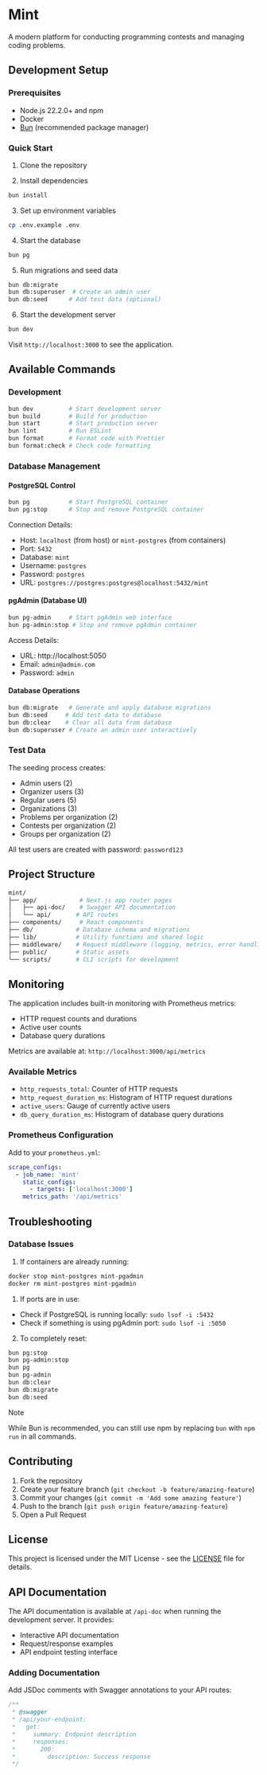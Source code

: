 # Mint

A modern platform for conducting programming contests and managing coding problems.

## Development Setup

### Prerequisites

- Node.js 22.2.0+ and npm
- Docker
- [Bun](https://bun.sh) (recommended package manager)

### Quick Start

1. Clone the repository

2. Install dependencies

```bash
bun install
```

3. Set up environment variables

```bash
cp .env.example .env
```

4. Start the database

```bash
bun pg
```

5. Run migrations and seed data

```bash
bun db:migrate
bun db:superuser  # Create an admin user
bun db:seed      # Add test data (optional)
```

6. Start the development server

```bash
bun dev
```

Visit `http://localhost:3000` to see the application.

## Available Commands

### Development

```bash
bun dev          # Start development server
bun build        # Build for production
bun start        # Start production server
bun lint         # Run ESLint
bun format       # Format code with Prettier
bun format:check # Check code formatting
```

### Database Management

#### PostgreSQL Control

```bash
bun pg           # Start PostgreSQL container
bun pg:stop      # Stop and remove PostgreSQL container
```

Connection Details:

- Host: `localhost` (from host) or `mint-postgres` (from containers)
- Port: `5432`
- Database: `mint`
- Username: `postgres`
- Password: `postgres`
- URL: `postgres://postgres:postgres@localhost:5432/mint`

#### pgAdmin (Database UI)

```bash
bun pg-admin     # Start pgAdmin web interface
bun pg-admin:stop # Stop and remove pgAdmin container
```

Access Details:

- URL: http://localhost:5050
- Email: `admin@admin.com`
- Password: `admin`

#### Database Operations

```bash
bun db:migrate   # Generate and apply database migrations
bun db:seed     # Add test data to database
bun db:clear    # Clear all data from database
bun db:superuser # Create an admin user interactively
```

### Test Data

The seeding process creates:

- Admin users (2)
- Organizer users (3)
- Regular users (5)
- Organizations (3)
- Problems per organization (2)
- Contests per organization (2)
- Groups per organization (2)

All test users are created with password: `password123`

## Project Structure

```bash
mint/
├── app/            # Next.js app router pages
│   ├── api-doc/    # Swagger API documentation
│   └── api/       # API routes
├── components/     # React components
├── db/            # Database schema and migrations
├── lib/           # Utility functions and shared logic
├── middleware/    # Request middleware (logging, metrics, error handling)
├── public/        # Static assets
└── scripts/       # CLI scripts for development
```

## Monitoring

The application includes built-in monitoring with Prometheus metrics:

- HTTP request counts and durations
- Active user counts
- Database query durations

Metrics are available at: `http://localhost:3000/api/metrics`

### Available Metrics

- `http_requests_total`: Counter of HTTP requests
- `http_request_duration_ms`: Histogram of HTTP request durations
- `active_users`: Gauge of currently active users
- `db_query_duration_ms`: Histogram of database query durations

### Prometheus Configuration

Add to your `prometheus.yml`:

```yaml
scrape_configs:
  - job_name: 'mint'
    static_configs:
      - targets: ['localhost:3000']
    metrics_path: '/api/metrics'
```

## Troubleshooting

### Database Issues

1. If containers are already running:

```bash
docker stop mint-postgres mint-pgadmin
docker rm mint-postgres mint-pgadmin
```

1. If ports are in use:

- Check if PostgreSQL is running locally: `sudo lsof -i :5432`
- Check if something is using pgAdmin port: `sudo lsof -i :5050`

2. To completely reset:

```bash
bun pg:stop
bun pg-admin:stop
bun pg
bun pg-admin
bun db:clear
bun db:migrate
bun db:seed
```

> [!NOTE]
> While Bun is recommended, you can still use npm by replacing `bun` with `npm run` in all commands.

## Contributing

1. Fork the repository
2. Create your feature branch (`git checkout -b feature/amazing-feature`)
3. Commit your changes (`git commit -m 'Add some amazing feature'`)
4. Push to the branch (`git push origin feature/amazing-feature`)
5. Open a Pull Request

## License

This project is licensed under the MIT License - see the [LICENSE](LICENSE) file for details.

## API Documentation

The API documentation is available at `/api-doc` when running the development server.
It provides:

- Interactive API documentation
- Request/response examples
- API endpoint testing interface

### Adding Documentation

Add JSDoc comments with Swagger annotations to your API routes:

```typescript
/**
 * @swagger
 * /api/your-endpoint:
 *   get:
 *     summary: Endpoint description
 *     responses:
 *       200:
 *         description: Success response
 */
```